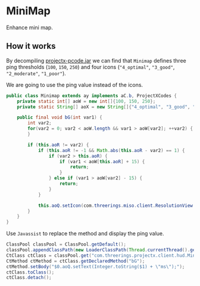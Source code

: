 # MiniMap

Enhance mini map.

## How it works

By decompiling [projectx-pcode.jar](src/lib/projectx-pcode.jar) we can find that
`Minimap` defines three ping thresholds (`100`, `150`, `250`) and four icons (`"4_optimal"`, `"3_good"`, `"2_moderate"`, `"1_poor"`).

We are going to use the ping value instead of the icons.

```java
public class Minimap extends ay implements aC.b, ProjectXCodes {
    private static int[] aoW = new int[]{100, 150, 250};
    private static String[] aoX = new String[]{"4_optimal", "3_good", "2_moderate", "1_poor"};

    public final void bG(int var1) {
        int var2;
        for(var2 = 0; var2 < aoW.length && var1 > aoW[var2]; ++var2) {
        }

        if (this.aoR != var2) {
            if (this.aoR != -1 && Math.abs(this.aoR - var2) == 1) {
                if (var2 > this.aoR) {
                    if (var1 < aoW[this.aoR] + 15) {
                        return;
                    }
                } else if (var1 > aoW[var2] - 15) {
                    return;
                }
            }

            this.aoQ.setIcon(com.threerings.miso.client.ResolutionView.a.a(this._ctx, "ui/minimap/connection/" + aoX[this.aoR = var2] + ".png"));
        }
    }
}
```

Use `Javassist` to replace the method and display the ping value.

```java
ClassPool classPool = ClassPool.getDefault();
classPool.appendClassPath(new LoaderClassPath(Thread.currentThread().getContextClassLoader()));
CtClass ctClass = classPool.get("com.threerings.projectx.client.hud.Minimap");
CtMethod ctMethod = ctClass.getDeclaredMethod("bG");
ctMethod.setBody("$0.aoQ.setText(Integer.toString($1) + \"ms\");");
ctClass.toClass();
ctClass.detach();
```
